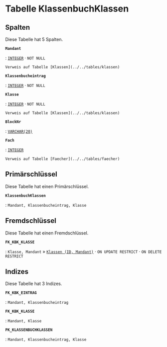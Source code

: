 # Tabelle **KlassenbuchKlassen**

## Spalten

Diese Tabelle hat 5 Spalten.

**`Mandant`**

:   [`INTEGER`](https://firebirdsql.org/file/documentation/html/en/refdocs/fblangref40/firebird-40-language-reference.html#fblangref40-datatypes-inttypes) · `NOT NULL`

    Verweis auf Tabelle [Klassen](../../tables/klassen)

**`Klassenbucheintrag`**

:   [`INTEGER`](https://firebirdsql.org/file/documentation/html/en/refdocs/fblangref40/firebird-40-language-reference.html#fblangref40-datatypes-inttypes) · `NOT NULL`

**`Klasse`**

:   [`INTEGER`](https://firebirdsql.org/file/documentation/html/en/refdocs/fblangref40/firebird-40-language-reference.html#fblangref40-datatypes-inttypes) · `NOT NULL`

    Verweis auf Tabelle [Klassen](../../tables/klassen)

**`BlockNr`**

:   [`VARCHAR(20)`](https://firebirdsql.org/file/documentation/html/en/refdocs/fblangref40/firebird-40-language-reference.html#fblangref40-datatypes-chartypes)

**`Fach`**

:   [`INTEGER`](https://firebirdsql.org/file/documentation/html/en/refdocs/fblangref40/firebird-40-language-reference.html#fblangref40-datatypes-inttypes)

    Verweis auf Tabelle [Faecher](../../tables/faecher)

## Primärschlüssel

Diese Tabelle hat einen Primärschlüssel.

**`KlassenbuchKlassen`**

:   `Mandant, Klassenbucheintrag, Klasse`

## Fremdschlüssel

Diese Tabelle hat einen Fremdschlüssel.

**`FK_KBK_KLASSE`**

:   `Klasse, Mandant` » [`Klassen (ID, Mandant)`](../../tables/klassen) · `ON UPDATE RESTRICT` · `ON DELETE RESTRICT`

## Indizes

Diese Tabelle hat 3 Indizes.

**`FK_KBK_EINTRAG`**

:   `Mandant, Klassenbucheintrag`

**`FK_KBK_KLASSE`**

:   `Mandant, Klasse`

**`PK_KLASSENBUCHKLASSEN`**

:   `Mandant, Klassenbucheintrag, Klasse`
